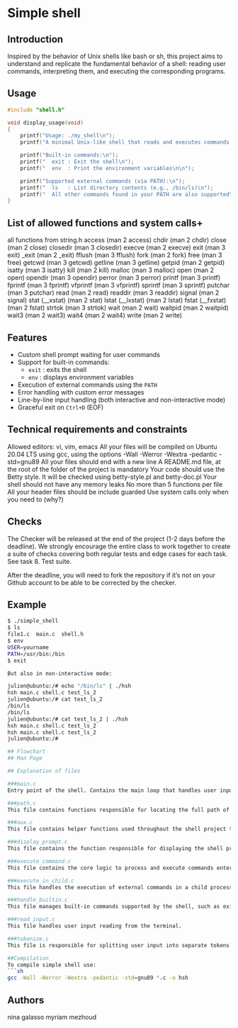 # Simple shell

## Introduction
Inspired by the behavior of Unix shells like bash or sh, this project aims to understand and replicate the fundamental behavior of a shell: reading user commands, interpreting them, and executing the corresponding programs.

## Usage

```c
#include "shell.h"

void display_usage(void)
{
	printf("Usage: ./my_shell\n");
	printf("A minimal Unix-like shell that reads and executes commands.\n\n");

	printf("Built-in commands:\n");
	printf("  exit : Exit the shell\n");
	printf("  env  : Print the environment variables\n\n");

	printf("Supported external commands (via PATH):\n");
	printf("  ls   : List directory contents (e.g., /bin/ls)\n");
	printf("  All other commands found in your PATH are also supported\n");
}
```

## List of allowed functions and system calls+

all functions from string.h
access (man 2 access)
chdir (man 2 chdir)
close (man 2 close)
closedir (man 3 closedir)
execve (man 2 execve)
exit (man 3 exit)
_exit (man 2 _exit)
fflush (man 3 fflush)
fork (man 2 fork)
free (man 3 free)
getcwd (man 3 getcwd)
getline (man 3 getline)
getpid (man 2 getpid)
isatty (man 3 isatty)
kill (man 2 kill)
malloc (man 3 malloc)
open (man 2 open)
opendir (man 3 opendir)
perror (man 3 perror)
printf (man 3 printf)
fprintf (man 3 fprintf)
vfprintf (man 3 vfprintf)
sprintf (man 3 sprintf)
putchar (man 3 putchar)
read (man 2 read)
readdir (man 3 readdir)
signal (man 2 signal)
stat (__xstat) (man 2 stat)
lstat (__lxstat) (man 2 lstat)
fstat (__fxstat) (man 2 fstat)
strtok (man 3 strtok)
wait (man 2 wait)
waitpid (man 2 waitpid)
wait3 (man 2 wait3)
wait4 (man 2 wait4)
write (man 2 write)

## Features

- Custom shell prompt waiting for user commands
- Support for built-in commands:
  - `exit` : exits the shell
  - `env` : displays environment variables
- Execution of external commands using the `PATH`
- Error handling with custom error messages
- Line-by-line input handling (both interactive and non-interactive mode)
- Graceful exit on `Ctrl+D` (EOF)

## Technical requirements and constraints
Allowed editors: vi, vim, emacs
All your files will be compiled on Ubuntu 20.04 LTS using gcc, using the options -Wall -Werror -Wextra -pedantic -std=gnu89
All your files should end with a new line
A README.md file, at the root of the folder of the project is mandatory
Your code should use the Betty style. It will be checked using betty-style.pl and betty-doc.pl
Your shell should not have any memory leaks
No more than 5 functions per file
All your header files should be include guarded
Use system calls only when you need to (why?)

## Checks 
The Checker will be released at the end of the project (1-2 days before the deadline). We strongly encourage the entire class to work together to create a suite of checks covering both regular tests and edge cases for each task. See task 8. Test suite.

After the deadline, you will need to fork the repository if it’s not on your Github account to be able to be corrected by the checker.


## Example

```bash
$ ./simple_shell
$ ls
file1.c  main.c  shell.h
$ env
USER=yourname
PATH=/usr/bin:/bin
$ exit

But also in non-interactive mode:

julien@ubuntu:/# echo "/bin/ls" | ./hsh
hsh main.c shell.c test_ls_2
julien@ubuntu:/# cat test_ls_2
/bin/ls
/bin/ls
julien@ubuntu:/# cat test_ls_2 | ./hsh
hsh main.c shell.c test_ls_2
hsh main.c shell.c test_ls_2
julien@ubuntu:/#

## Flowchart
## Man Page

## Explanation of files

###main.c
Entry point of the shell. Contains the main loop that handles user input.

###path.c
This file contains functions responsible for locating the full path of a command using the PATH environment variable.

###aux.c
This file contains helper functions used throughout the shell project to keep the code clean and modular.

###display_prompt.c
This file contains the function responsible for displaying the shell prompt to the user.

###execute_command.c
This file contains the core logic to process and execute commands entered by the user.

###execute_in_child.c
This file handles the execution of external commands in a child process.

###handle_builtin.c
This file manages built-in commands supported by the shell, such as exit and env.

###read_input.c
This file handles user input reading from the terminal.

###tokenize.c
This file is responsible for splitting user input into separate tokens (command and arguments).

##Compilation
To compile simple shell use:
```sh
gcc -Wall -Werror -Wextra -pedantic -std=gnu89 *.c -o hsh
```

## Authors
nina galasso
myriam mezhoud